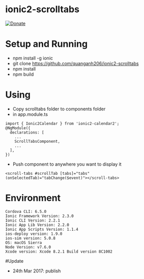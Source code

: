 # ionic2-scrolltabs

[![Donate](https://www.paypalobjects.com/en_US/i/btn/btn_donate_LG.gif)](https://www.paypal.com/cgi-bin/webscr?cmd=_donations&business=quanganh%40aiti%2ecom%2evn&lc=VN&item_name=Ionic2%20Calendar&item_number=ionic2calendar&no_note=0&currency_code=USD&bn=PP%2dDonationsBF%3abtn_donateCC_LG%2egif%3aNonHostedGuest)

# Setup and Running 
- npm install -g ionic
- git clone https://github.com/quanganh206/ionic2-scrolltabs
- npm install 
- npm build

# Using 
- Copy scrolltabs folder to components folder
- in app.module.ts

```
import { Ionic2Calendar } from 'ionic2-calendar2';
@NgModule({
  declarations: [
    ...
    ScrollTabsComponent,
    ...
  ],
})
```

- Push component to anywhere you want to display it

```
<scroll-tabs #scrollTab [tabs]="tabs" (onSelectedTab)="tabChange($event)"></scroll-tabs>
```

# Environment 
```
Cordova CLI: 6.5.0 
Ionic Framework Version: 2.3.0
Ionic CLI Version: 2.2.1
Ionic App Lib Version: 2.2.0
Ionic App Scripts Version: 1.1.4
ios-deploy version: 1.9.0 
ios-sim version: 5.0.8 
OS: macOS Sierra
Node Version: v7.6.0
Xcode version: Xcode 8.2.1 Build version 8C1002
```

#Update 
- 24th Mar 2017: publish